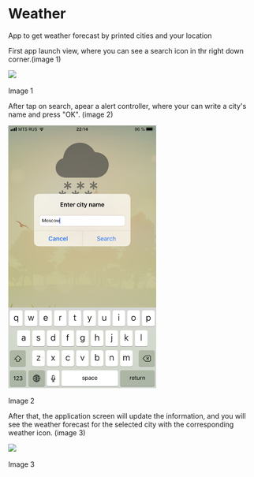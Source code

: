 # Weather
 App to get weather forecast by printed cities and your location

First app launch view, where you can see a search icon in thr right down corner.(image 1)

<img src="https://github.com/Serzherio/WeatherAPI/blob/main/Screenshots/1.PNG" width="300" />

Image 1


After tap on search, apear a alert controller, where your can write a city's name and press "OK". (image 2)

<img src="https://github.com/Serzherio/WeatherAPI/blob/main/Screenshots/2.PNG" width="300" />

Image 2 

After that, the application screen will update the information, and you will see the weather forecast for the selected city with the corresponding weather icon. (image 3)

<img src="https://github.com/Serzherio/WeatherAPI/blob/main/Screenshots/3.PNG" width="300" />

Image 3

